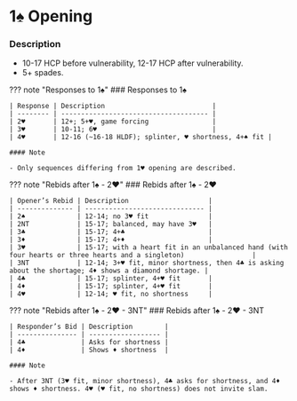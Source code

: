 # 1♠ Opening

### Description
- 10-17 HCP before vulnerability, 12-17 HCP after vulnerability.
- 5+ spades.

??? note "Responses to 1♠"
    ### Responses to 1♠

    | Response | Description                           |
    | -------- | ------------------------------------- |
    | 2♥       | 12+; 5+♥, game forcing                |
    | 3♥       | 10-11; 6♥                             |
    | 4♥       | 12-16 (~16-18 HLDF); splinter, ♥ shortness, 4+♠ fit |

    #### Note

    - Only sequences differing from 1♥ opening are described.

??? note "Rebids after 1♠ - 2♥"
    ### Rebids after 1♠ - 2♥

    | Opener’s Rebid | Description                    |
    | -------------- | ------------------------------ |
    | 2♠             | 12-14; no 3♥ fit               |
    | 2NT            | 15-17; balanced, may have 3♥   |
    | 3♣             | 15-17; 4+♣                     |
    | 3♦             | 15-17; 4+♦                     |
    | 3♥             | 15-17; with a heart fit in an unbalanced hand (with four hearts or three hearts and a singleton)                 |
    | 3NT            | 12-14; 3+♥ fit, minor shortness, then 4♣ is asking about the shortage; 4♦ shows a diamond shortage. |
    | 4♣             | 15-17; splinter, 4+♥ fit       |
    | 4♦             | 15-17; splinter, 4+♥ fit       |
    | 4♥             | 12-14; ♥ fit, no shortness     |

??? note "Rebids after 1♠ - 2♥ - 3NT"
    ### Rebids after 1♠ - 2♥ - 3NT

    | Responder’s Bid | Description        |
    | --------------- | ------------------ |
    | 4♣              | Asks for shortness |
    | 4♦              | Shows ♦ shortness  |

    #### Note

    - After 3NT (3♥ fit, minor shortness), 4♣ asks for shortness, and 4♦ shows ♦ shortness. 4♥ (♥ fit, no shortness) does not invite slam.